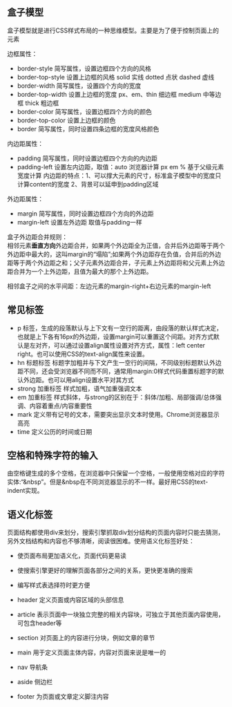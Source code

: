 ## 盒子模型
盒子模型就是进行CSS样式布局的一种思维模型。主要是为了便于控制页面上的元素  

边框属性：
- border-style 简写属性，设置边框四个方向的风格
- border-top-style 设置上边框的风格 solid 实线 dotted 点状  dashed 虚线
- border-width 简写属性，设置四个方向的宽度
- border-top-width 设置上边框的宽度  px、em、thin 细边框 medium 中等边框 thick 粗边框
- border-color 简写属性，设置边框四个方向的颜色
- border-top-color 设置上边框的颜色
- border 简写属性，同时设置四条边框的宽度风格颜色

内边距属性：
- padding 简写属性，同时设置边框四个方向的内边距
- padding-left 设置左内边距，取值：auto 浏览器计算 px em % 基于父级元素宽度计算
内边距的特点：1、可以撑大元素的尺寸，标准盒子模型中的宽度只计算content的宽度 2、背景可以延申到padding区域

外边距属性：
- margin 简写属性，同时设置边框四个方向的外边距
- margin-left 设置左外边距 取值与padding一样
  
盒子外边距合并规则：  
相邻元素**垂直方向**外边距合并，如果两个外边距全为正值，合并后外边距等于两个外边距中最大的，这叫margin的“塌陷”;如果两个外边距存在负值，合并后的外边距等于两个外边距之和；父子元素外边距合并，子元素上外边距将和父元素上外边距合并为一个上外边距，且值为最大的那个上外边距。

相邻盒子之间的水平间距：左边元素的margin-right+右边元素的margin-left

## 常见标签
- p 标签，生成的段落默认与上下文有一空行的距离，由段落的默认样式决定，也就是上下各有16px的外边距，设置margin可以重置这个间距。对齐方式默认是左对齐，可以通过设置align属性设置对齐方式，属性：left center right。也可以使用CSS的text-align属性来设置。
- hn 标题标签 标题字加粗并与下文产生一空行的间隔，不同级别标题默认外边距不同，还会受浏览器不同而不同，通常用margin:0样式代码重置标题字的默认外边距。也可以用align设置水平对其方式
- strong 加重标签 样式加粗，语气加重强调文本
- em 加重标签 样式斜体，与strong的区别在于：斜体/加粗、局部强调/总体强调、内容着重点/内容重要性
- mark 定义带有记号的文本，需要突出显示文本时使用。Chrome浏览器显示高亮
- time 定义公历的时间或日期

## 空格和特殊字符的输入
由空格键生成的多个空格，在浏览器中只保留一个空格，一般使用空格对应的字符实体:“&nbsp”。但是&nbsp在不同浏览器显示的不一样。最好用CSS的text-indent实现。

## 语义化标签
页面结构都使用div来划分，搜索引擎抓取div划分结构的页面内容时只能去猜测，另外文档结构和内容也不够清晰，阅读很困难。使用语义化标签好处：
- 使页面布局更加语义化，页面代码更易读
- 使搜索引擎更好的理解页面各部分之间的关系，更快更准确的搜索
- 编写样式表选择符时更方便

- header 定义页面或内容区域的头部信息
- article 表示页面中一块独立完整的相关内容块，可独立于其他页面内容使用，可包含header等
- section 对页面上的内容进行分块，例如文章的章节
- main 用于定义页面主体内容，内容对页面来说是唯一的
- nav 导航条
- aside 侧边栏
- footer 为页面或文章定义脚注内容